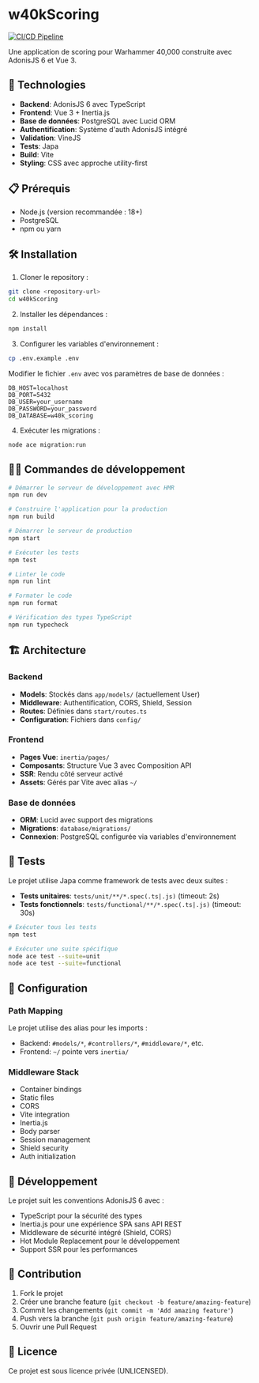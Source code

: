 # w40kScoring

[![CI/CD Pipeline](https://github.com/eliemoriceau/w40kScoring/actions/workflows/main.yml/badge.svg)](https://github.com/eliemoriceau/w40kScoring/actions/workflows/main.yml)

Une application de scoring pour Warhammer 40,000 construite avec AdonisJS 6 et Vue 3.

## 🚀 Technologies

- **Backend**: AdonisJS 6 avec TypeScript
- **Frontend**: Vue 3 + Inertia.js
- **Base de données**: PostgreSQL avec Lucid ORM
- **Authentification**: Système d'auth AdonisJS intégré
- **Validation**: VineJS
- **Tests**: Japa
- **Build**: Vite
- **Styling**: CSS avec approche utility-first

## 📋 Prérequis

- Node.js (version recommandée : 18+)
- PostgreSQL
- npm ou yarn

## 🛠️ Installation

1. Cloner le repository :

```bash
git clone <repository-url>
cd w40kScoring
```

2. Installer les dépendances :

```bash
npm install
```

3. Configurer les variables d'environnement :

```bash
cp .env.example .env
```

Modifier le fichier `.env` avec vos paramètres de base de données :

```
DB_HOST=localhost
DB_PORT=5432
DB_USER=your_username
DB_PASSWORD=your_password
DB_DATABASE=w40k_scoring
```

4. Exécuter les migrations :

```bash
node ace migration:run
```

## 🏃‍♂️ Commandes de développement

```bash
# Démarrer le serveur de développement avec HMR
npm run dev

# Construire l'application pour la production
npm run build

# Démarrer le serveur de production
npm start

# Exécuter les tests
npm test

# Linter le code
npm run lint

# Formater le code
npm run format

# Vérification des types TypeScript
npm run typecheck
```

## 🏗️ Architecture

### Backend

- **Models**: Stockés dans `app/models/` (actuellement User)
- **Middleware**: Authentification, CORS, Shield, Session
- **Routes**: Définies dans `start/routes.ts`
- **Configuration**: Fichiers dans `config/`

### Frontend

- **Pages Vue**: `inertia/pages/`
- **Composants**: Structure Vue 3 avec Composition API
- **SSR**: Rendu côté serveur activé
- **Assets**: Gérés par Vite avec alias `~/`

### Base de données

- **ORM**: Lucid avec support des migrations
- **Migrations**: `database/migrations/`
- **Connexion**: PostgreSQL configurée via variables d'environnement

## 🧪 Tests

Le projet utilise Japa comme framework de tests avec deux suites :

- **Tests unitaires**: `tests/unit/**/*.spec(.ts|.js)` (timeout: 2s)
- **Tests fonctionnels**: `tests/functional/**/*.spec(.ts|.js)` (timeout: 30s)

```bash
# Exécuter tous les tests
npm test

# Exécuter une suite spécifique
node ace test --suite=unit
node ace test --suite=functional
```

## 🔧 Configuration

### Path Mapping

Le projet utilise des alias pour les imports :

- Backend: `#models/*`, `#controllers/*`, `#middleware/*`, etc.
- Frontend: `~/` pointe vers `inertia/`

### Middleware Stack

- Container bindings
- Static files
- CORS
- Vite integration
- Inertia.js
- Body parser
- Session management
- Shield security
- Auth initialization

## 📝 Développement

Le projet suit les conventions AdonisJS 6 avec :

- TypeScript pour la sécurité des types
- Inertia.js pour une expérience SPA sans API REST
- Middleware de sécurité intégré (Shield, CORS)
- Hot Module Replacement pour le développement
- Support SSR pour les performances

## 🤝 Contribution

1. Fork le projet
2. Créer une branche feature (`git checkout -b feature/amazing-feature`)
3. Commit les changements (`git commit -m 'Add amazing feature'`)
4. Push vers la branche (`git push origin feature/amazing-feature`)
5. Ouvrir une Pull Request

## 📄 Licence

Ce projet est sous licence privée (UNLICENSED).
